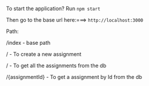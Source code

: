 
To start the application? Run ```npm start```


Then go to the base url here:===> ```http://localhost:3000```


Path:

/index      - base path

/            - To create a new assignment

/            - To get all the assignments from the db

/{assignmentId} - To get a assignment by Id from the db





